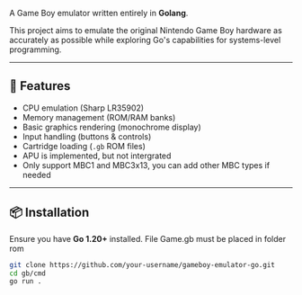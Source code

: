 A Game Boy emulator written entirely in **Golang**.

This project aims to emulate the original Nintendo Game Boy hardware as accurately as possible while exploring Go's capabilities for systems-level programming.

---

## 🚀 Features

- CPU emulation (Sharp LR35902)
- Memory management (ROM/RAM banks)
- Basic graphics rendering (monochrome display)
- Input handling (buttons & controls)
- Cartridge loading (`.gb` ROM files)
- APU is implemented, but not intergrated
- Only support MBC1 and MBC3x13, you can add other MBC types if needed
---

## 📦 Installation

Ensure you have **Go 1.20+** installed.
File Game.gb must be placed in folder rom
```bash
git clone https://github.com/your-username/gameboy-emulator-go.git
cd gb/cmd
go run .